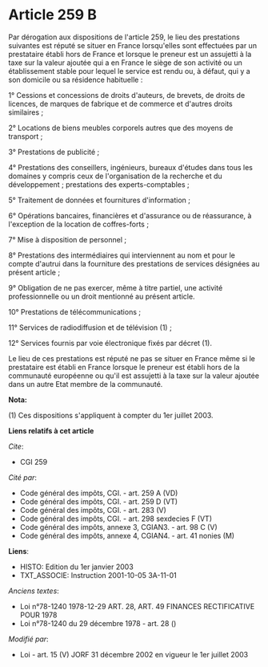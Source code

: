 # Article 259 B

Par dérogation aux dispositions de l'article 259, le lieu des prestations suivantes est réputé se situer en France
lorsqu'elles sont effectuées par un prestataire établi hors de France et lorsque le preneur est un assujetti à la taxe sur la
valeur ajoutée qui a en France le siège de son activité ou un établissement stable pour lequel le service est rendu ou, à
défaut, qui y a son domicile ou sa résidence habituelle :

1° Cessions et concessions de droits d'auteurs, de brevets, de droits de licences, de marques de fabrique et de commerce et
d'autres droits similaires ;

2° Locations de biens meubles corporels autres que des moyens de transport ;

3° Prestations de publicité ;

4° Prestations des conseillers, ingénieurs, bureaux d'études dans tous les domaines y compris ceux de l'organisation de la
recherche et du développement ; prestations des experts-comptables ;

5° Traitement de données et fournitures d'information ;

6° Opérations bancaires, financières et d'assurance ou de réassurance, à l'exception de la location de coffres-forts ;

7° Mise à disposition de personnel ;

8° Prestations des intermédiaires qui interviennent au nom et pour le compte d'autrui dans la fourniture des prestations de
services désignées au présent article ;

9° Obligation de ne pas exercer, même à titre partiel, une activité professionnelle ou un droit mentionné au présent article.

10° Prestations de télécommunications ;

11° Services de radiodiffusion et de télévision (1) ;

12° Services fournis par voie électronique fixés par décret (1).

Le lieu de ces prestations est réputé ne pas se situer en France même si le prestataire est établi en France lorsque le
preneur est établi hors de la communauté européenne ou qu'il est assujetti à la taxe sur la valeur ajoutée dans un autre Etat
membre de la communauté.

**Nota:**

(1) Ces dispositions s'appliquent à compter du 1er juillet 2003.

**Liens relatifs à cet article**

_Cite_:

  - CGI 259

_Cité par_:

  - Code général des impôts, CGI. - art. 259 A (VD)
  - Code général des impôts, CGI. - art. 259 D (VT)
  - Code général des impôts, CGI. - art. 283 (V)
  - Code général des impôts, CGI. - art. 298 sexdecies F (VT)
  - Code général des impôts, annexe 3, CGIAN3. - art. 98 C (V)
  - Code général des impôts, annexe 4, CGIAN4. - art. 41 nonies (M)

**Liens**:

  - HISTO: Edition du 1er janvier 2003
  - TXT_ASSOCIE: Instruction 2001-10-05 3A-11-01

_Anciens textes_:

  - Loi n°78-1240 1978-12-29 ART. 28, ART. 49 FINANCES RECTIFICATIVE POUR 1978
  - Loi n°78-1240 du 29 décembre 1978 - art. 28 ()

_Modifié par_:

  - Loi - art. 15 (V) JORF 31 décembre 2002 en vigueur le 1er juillet 2003
